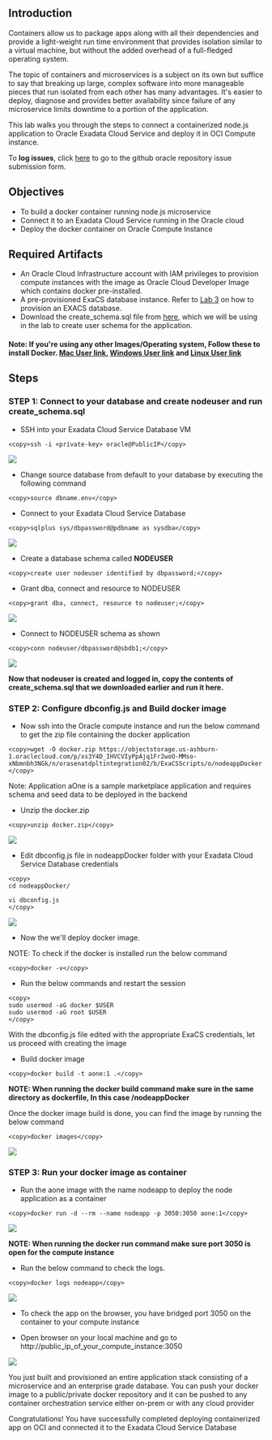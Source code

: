 ## Introduction

Containers allow us to package apps along with all their dependencies and provide a light-weight run time environment that provides isolation similar to a virtual machine, but without the added overhead of a full-fledged operating system.

The topic of containers and microservices is a subject on its own but suffice to say that breaking up large, complex software into more manageable pieces that run isolated from each other has many advantages. It's easier to deploy, diagnose and provides better availability since failure of any microservice limits downtime to a portion of the application.

This lab walks you through the steps to connect a containerized node.js application to Oracle Exadata Cloud Service and deploy it in OCI Compute instance.



To **log issues**, click [here](https://github.com/oracle/learning-library/issues/new) to go to the github oracle repository issue submission form.

## Objectives

- To build a docker container running node.js microservice
- Connect it to an Exadata Cloud Service running in the Oracle cloud
- Deploy the docker container on Oracle Compute Instance

## Required Artifacts

-   An Oracle Cloud Infrastructure account with IAM privileges to provision compute instances with the image as Oracle Cloud Developer Image which contains docker pre-installed.
- A pre-provisioned ExaCS database instance. Refer to [Lab 3](?lab=lab-3-provision-databases-on-exadata-cloud) on how to provision an EXACS database.
- Download the create_schema.sql file from  [here](https://objectstorage.us-ashburn-1.oraclecloud.com/p/ujyJptO8HTA9iz1owwsPB0Q9wC21mJsB2dd6VCoOW_E/n/orasenatdpltintegration02/b/ExaCSScripts/o/create_schema.sql), which we will be using in the lab to create user schema for the application.
#### Note: If you're using any other Images/Operating system, Follow these to install Docker. [Mac User link](https://docs.docker.com/docker-for-mac/install/), [Windows User link](https://docs.docker.com/docker-for-windows/install/) and [Linux User link](https://docs.docker.com/engine/install/)

## Steps

### **STEP 1: Connect to your database and create nodeuser and run create_schema.sql**


- SSH into your Exadata Cloud Service Database VM

```
<copy>ssh -i <private-key> oracle@PublicIP</copy>
```

![](./images/dockeApp/ssh_into_exadata.png " ") 

- Change source database from default to your database by executing the following command

```
<copy>source dbname.env</copy>
```

- Connect to your Exadata Cloud Service Database

```
<copy>sqlplus sys/dbpassword@pdbname as sysdba</copy>
```

![](./images/dockeApp/sqlplus_to_db.png " ") 

- Create a database schema called **NODEUSER**

```
<copy>create user nodeuser identified by dbpassword;</copy>
```

- Grant dba, connect and resource to NODEUSER

```
<copy>grant dba, connect, resource to nodeuser;</copy>
```

![](./images/dockeApp/grant_permission_nodeuser.png " ")

- Connect to NODEUSER schema as shown

```
<copy>conn nodeuser/dbpassword@sbdb1;</copy>
```
 
![](./images/dockeApp/grant_permission_nodeuser.png " ") 

**Now that nodeuser is created and logged in, copy the contents of create_schema.sql that we downloaded earlier and run it here.**

### **STEP 2: Configure dbconfig.js and Build docker image**

- Now ssh into the Oracle compute instance and run the below command to get the zip file containing the docker application

```
<copy>wget -O docker.zip https://objectstorage.us-ashburn-1.oraclecloud.com/p/xs3Y4D_IHVCVIyPpAjq1Fr2woO-MMso-xNbmnbh3NGk/n/orasenatdpltintegration02/b/ExaCSScripts/o/nodeappDocker.zip </copy>
```

Note: Application aOne is a sample marketplace application and requires schema and seed data to be deployed in the backend


- Unzip the docker.zip

```
<copy>unzip docker.zip</copy>
```

![](./images/dockeApp/unzip.png " ") 

- Edit dbconfig.js file in nodeappDocker folder with your Exadata Cloud Service Database credentials

```
<copy>
cd nodeappDocker/

vi dbconfig.js
</copy>
```


![](./images/dockeApp/dbconfig.png " ") 

- Now the we'll deploy docker image.

NOTE: To check if the docker is installed run the below command

```
<copy>docker -v</copy>
```

- Run the below commands and restart the session

```
<copy>
sudo usermod -aG docker $USER
sudo usermod -aG root $USER
</copy>
```

With the dbconfig.js file edited with the appropriate ExaCS credentials, let us proceed with creating the image

- Build docker image 
```
<copy>docker build -t aone:1 .</copy>
```
**NOTE: When running the docker build command make sure in the same directory as dockerfile, In this case /nodeappDocker**

Once the docker image build is done, you can find the image by running the below command
```
<copy>docker images</copy>
```
 
![](./images/dockeApp/docker_images.png " ") 

### **STEP 3: Run your docker image as container**

- Run the aone image with the name nodeapp to deploy the node application as a container

```
<copy>docker run -d --rm --name nodeapp -p 3050:3050 aone:1</copy>
```

![](./images/dockeApp/docker_run.png " ") 

**NOTE: When running the docker run command make sure port 3050 is open for the compute instance**

- Run the below command to check the logs. 

```
<copy>docker logs nodeapp</copy>
```
 
![](./images/dockeApp/docker_logs.png " ")

- To check the app on the browser, you have bridged port 3050 on the container to your compute instance

- Open browser on your local machine and go to http://public_ip_of_your_compute_instance:3050

![](./images/dockeApp/nodeapp.png)

You just built and provisioned an entire application stack consisting of a microservice and an enterprise grade database. You can push your docker image to a public/private docker repository and it can be pushed to any container orchestration service either on-prem or with any cloud provider

Congratulations! You have successfully completed deploying containerized app on OCI and connected it to the Exadata Cloud Service Database
